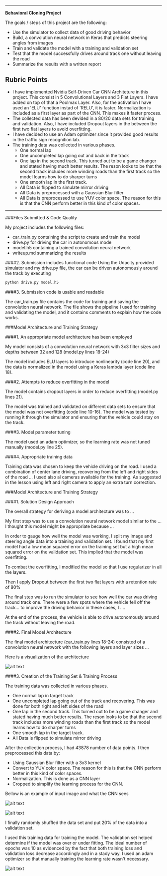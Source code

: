 
---

**Behavioral Cloning Project**

The goals / steps of this project are the following:
* Use the simulator to collect data of good driving behavior
* Build, a convolution neural network in Keras that predicts steering angles from images
* Train and validate the model with a training and validation set
* Test that the model successfully drives around track one without leaving the road
* Summarize the results with a written report


[//]: # (Image References)

[image1]: ./writeup_images/NvidiaArchitecture.png "Model Visualization"
[image2]: ./writeup_images/training_epochs.png "Epochs"
[image3]: ./examples/placeholder_small.png "Recovery Image"
[image6]: ./examples/placeholder_small.png "Normal Image"
[image7]: ./examples/placeholder_small.png "Flipped Image"

## Rubric Points
* I have implemented Nvidia Self-Driven Car CNN Architeture in this project. This consist in 5 Convolutional Layers and 3 Flat Layers. I have added on top of that a Poolmax Layer. Also, for the activation I have used an 'ELU' function instad of 'RELU', it is faster. Normalization is included as a first layer as part of the CNN. This makes it faster process. 
* The collected data has been devided in a 80/20 data sets for training and validation. Also, I have included Dropout layers in the between the first two flat layers to avoid overfitting.
* I have decided to use an Adam optimizer since it provided good results in the traffic sign recognition lab.
* The training data was collected in various phases.
  * One normal lap
  * One uncompleted lap going out and back in the track
  * One lap in the second track. This turned out to be a game changer and stated having much better results. The reson looks to be that the second track includes more winding roads than the first track so the model learns how to do sharper turns
  * One smooth lap in the first track.
  * All Data is flipped to simulate mirror driving
  * All Data is preprocessed with a Gaussian Blur filter
  * All Data is preprocessed to use YUV color space. The reason for this is that the CNN perform better in this kind of color spaces.

---
###Files Submitted & Code Quality

My project includes the following files:
* car_train.py containing the script to create and train the model
* drive.py for driving the car in autonomous mode
* model.h5 containing a trained convolution neural network 
* writeup.md summarizing the results

####2. Submission includes functional code
Using the Udacity provided simulator and my drive.py file, the car can be driven autonomously around the track by executing 
```sh
python drive.py model.h5
```

####3. Submission code is usable and readable

The car_train.py file contains the code for training and saving the convolution neural network. The file shows the pipeline I used for training and validating the model, and it contains comments to explain how the code works.

###Model Architecture and Training Strategy

####1. An appropriate model architecture has been employed

My model consists of a convolution neural network with 3x3 filter sizes and depths between 32 and 128 (model.py lines 18-24) 

The model includes ELU layers to introduce nonlinearity (code line 20), and the data is normalized in the model using a Keras lambda layer (code line 18). 

####2. Attempts to reduce overfitting in the model

The model contains dropout layers in order to reduce overfitting (model.py lines 21). 

The model was trained and validated on different data sets to ensure that the model was not overfitting (code line 10-16). The model was tested by running it through the simulator and ensuring that the vehicle could stay on the track.

####3. Model parameter tuning

The model used an adam optimizer, so the learning rate was not tuned manually (model.py line 25).

####4. Appropriate training data

Training data was chosen to keep the vehicle driving on the road. I used a combination of center lane driving, recovering from the left and right sides of the road ... I used also al cameras available for the training. As suggested in the lesson using left and right camera to apply an extra turn correction.

###Model Architecture and Training Strategy

####1. Solution Design Approach

The overall strategy for deriving a model architecture was to ...

My first step was to use a convolution neural network model similar to the ... I thought this model might be appropriate because ...

In order to gauge how well the model was working, I split my image and steering angle data into a training and validation set. I found that my first model had a low mean squared error on the training set but a high mean squared error on the validation set. This implied that the model was overfitting. 

To combat the overfitting, I modified the model so that I use regularizer in all the layers.

Then I apply Dropout between the first two flat layers with a retention rate of 80%

The final step was to run the simulator to see how well the car was driving around track one. There were a few spots where the vehicle fell off the track... to improve the driving behavior in these cases, I ....

At the end of the process, the vehicle is able to drive autonomously around the track without leaving the road.

####2. Final Model Architecture

The final model architecture (car_train.py lines 18-24) consisted of a convolution neural network with the following layers and layer sizes ...

Here is a visualization of the architecture

![alt text][image1]

####3. Creation of the Training Set & Training Process

The training data was collected in various phases.
  * One normal lap in target track
  * One uncompleted lap going out of the track and recovering. This was done for both right and left sides of the road
  * One lap in the second track. This turned out to be a game changer and stated having much better results. The reson looks to be that the second track includes more winding roads than the first track so the model learns how to do sharper turns
  * One smooth lap in the target track.
  * All Data is flipped to simulate mirror driving

After the collection process, I had 43878 number of data points. I then preprocessed this data by:
* Using Gaussian Blur filter with a 3x3 kernel
* Convert to YUV color space. The reason for this is that the CNN perform better in this kind of color spaces.
* Normalization. This is done as a CNN layer
* Cropped to simplify the learning process for the CNN.

Bellow is an example of input image and what the CNN sees

![alt text][image2]

![alt text][image3]

I finally randomly shuffled the data set and put 20% of the data into a validation set. 

I used this training data for training the model. The validation set helped determine if the model was over or under fitting. The ideal number of epochs was 10 as evidenced by the fact that both training loss and validation loss decrease accordingly and in a stady way. I used an adam optimizer so that manually training the learning rate wasn't necessary.

![alt text][image2]
